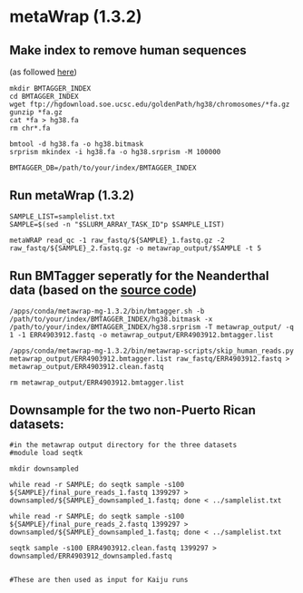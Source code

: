 # metaWrap (1.3.2)

## Make index to remove human sequences
(as followed [here](https://github.com/bxlab/metaWRAP/blob/master/installation/database_installation.md#making-host-genome-index-for-bmtagger))
```
mkdir BMTAGGER_INDEX
cd BMTAGGER_INDEX
wget ftp://hgdownload.soe.ucsc.edu/goldenPath/hg38/chromosomes/*fa.gz
gunzip *fa.gz
cat *fa > hg38.fa
rm chr*.fa

bmtool -d hg38.fa -o hg38.bitmask
srprism mkindex -i hg38.fa -o hg38.srprism -M 100000

BMTAGGER_DB=/path/to/your/index/BMTAGGER_INDEX

```

## Run metaWrap (1.3.2)
```
SAMPLE_LIST=samplelist.txt
SAMPLE=$(sed -n "$SLURM_ARRAY_TASK_ID"p $SAMPLE_LIST)

metaWRAP read_qc -1 raw_fastq/${SAMPLE}_1.fastq.gz -2 raw_fastq/${SAMPLE}_2.fastq.gz -o metawrap_output/$SAMPLE -t 5
```

## Run BMTagger seperatly for the Neanderthal data (based on the [source code](https://github.com/bxlab/metaWRAP/blob/master/bin/metawrap-modules/read_qc.sh))
```
/apps/conda/metawrap-mg-1.3.2/bin/bmtagger.sh -b /path/to/your/index/BMTAGGER_INDEX/hg38.bitmask -x /path/to/your/index/BMTAGGER_INDEX/hg38.srprism -T metawrap_output/ -q 1 -1 ERR4903912.fastq -o metawrap_output/ERR4903912.bmtagger.list

/apps/conda/metawrap-mg-1.3.2/bin/metawrap-scripts/skip_human_reads.py metawrap_output/ERR4903912.bmtagger.list raw_fastq/ERR4903912.fastq > metawrap_output/ERR4903912.clean.fastq

rm metawrap_output/ERR4903912.bmtagger.list
```

## Downsample for the two non-Puerto Rican datasets:
```
#in the metawrap output directory for the three datasets
#module load seqtk

mkdir downsampled

while read -r SAMPLE; do seqtk sample -s100 ${SAMPLE}/final_pure_reads_1.fastq 1399297 > downsampled/${SAMPLE}_downsampled_1.fastq; done < ../samplelist.txt

while read -r SAMPLE; do seqtk sample -s100 ${SAMPLE}/final_pure_reads_2.fastq 1399297 > downsampled/${SAMPLE}_downsampled_1.fastq; done < ../samplelist.txt

seqtk sample -s100 ERR4903912.clean.fastq 1399297 > downsampled/ERR4903912_downsampled.fastq


#These are then used as input for Kaiju runs
```
